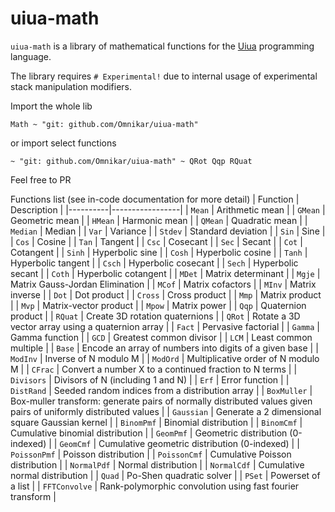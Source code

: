 # uiua-math
`uiua-math` is a library of mathematical functions for the [Uiua](https://uiua.org) programming language.

The library requires `# Experimental!` due to internal usage of experimental stack manipulation modifiers.

Import the whole lib
```uiua
Math ~ "git: github.com/Omnikar/uiua-math"
```
or import select functions
```uiua
~ "git: github.com/Omnikar/uiua-math" ~ QRot Qqp RQuat
```

Feel free to PR

Functions list (see in-code documentation for more detail)
| Function | Description     |
|----------|-----------------|
| `Mean`   | Arithmetic mean |
| `GMean` | Geometric mean |
| `HMean` | Harmonic mean |
| `QMean` | Quadratic mean |
| `Median` | Median |
| `Var` | Variance |
| `Stdev` | Standard deviation |
| `Sin` | Sine |
| `Cos` | Cosine |
| `Tan` | Tangent |
| `Csc` | Cosecant |
| `Sec` | Secant |
| `Cot` | Cotangent |
| `Sinh` | Hyperbolic sine |
| `Cosh` | Hyperbolic cosine |
| `Tanh` | Hyperbolic tangent |
| `Csch` | Hyperbolic cosecant |
| `Sech` | Hyperbolic secant |
| `Coth` | Hyperbolic cotangent |
| `MDet` | Matrix determinant |
| `Mgje` | Matrix Gauss-Jordan Elimination |
| `MCof` | Matrix cofactors |
| `MInv` | Matrix inverse |
| `Dot` | Dot product |
| `Cross` | Cross product |
| `Mmp` | Matrix product |
| `Mvp` | Matrix-vector product |
| `Mpow` | Matrix power |
| `Qqp` | Quaternion product |
| `RQuat` | Create 3D rotation quaternions |
| `QRot` | Rotate a 3D vector array using a quaternion array |
| `Fact` | Pervasive factorial |
| `Gamma` | Gamma function |
| `GCD` | Greatest common divisor |
| `LCM` | Least common multiple |
| `Base` | Encode an array of numbers into digits of a given base |
| `ModInv` | Inverse of N modulo M |
| `ModOrd` | Multiplicative order of N modulo M |
| `CFrac` | Convert a number X to a continued fraction to N terms |
| `Divisors` | Divisors of N (including 1 and N) |
| `Erf` | Error function |
| `DistRand` | Seeded random indices from a distribution array |
| `BoxMuller` | Box-muller transform: generate pairs of normally distributed values given pairs of uniformly distributed values |
| `Gaussian` | Generate a 2 dimensional square Gaussian kernel |
| `BinomPmf` | Binomial distribution |
| `BinomCmf` | Cumulative binomial distribution |
| `GeomPmf` | Geometric distribution (0-indexed) |
| `GeomCmf` | Cumulative geometric distribution (0-indexed) |
| `PoissonPmf` | Poisson distribution |
| `PoissonCmf` | Cumulative Poisson distribution |
| `NormalPdf` | Normal distribution |
| `NormalCdf` | Cumulative normal distribution |
| `Quad` | Po-Shen quadratic solver |
| `PSet` | Powerset of a list |
| `FFTConvolve` | Rank-polymorphic convolution using fast fourier transform |
